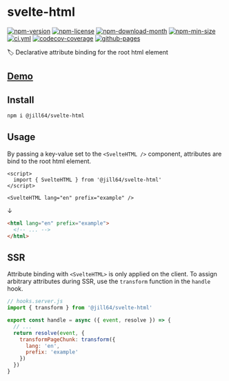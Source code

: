 <!----- BEGIN GHOST DOCS HEADER ----->

# svelte-html

[![npm-version](https://img.shields.io/npm/v/@jill64/svelte-html)](https://npmjs.com/package/@jill64/svelte-html) [![npm-license](https://img.shields.io/npm/l/@jill64/svelte-html)](https://npmjs.com/package/@jill64/svelte-html) [![npm-download-month](https://img.shields.io/npm/dm/@jill64/svelte-html)](https://npmjs.com/package/@jill64/svelte-html) [![npm-min-size](https://img.shields.io/bundlephobia/min/@jill64/svelte-html)](https://npmjs.com/package/@jill64/svelte-html) [![ci.yml](https://github.com/jill64/svelte-html/actions/workflows/ci.yml/badge.svg)](https://github.com/jill64/svelte-html/actions/workflows/ci.yml) [![codecov-coverage](https://codecov.io/gh/jill64/svelte-html/graph/badge.svg)](https://codecov.io/gh/jill64/svelte-html) [![github-pages](https://img.shields.io/website?up_message=working&down_message=down&url=https%3A%2F%2Fjill64.github.io%2Fsvelte-html%2F)](https://jill64.github.io/svelte-html/)

🏷️ Declarative attribute binding for the root html element

## [Demo](https://jill64.github.io/svelte-html/)

## Install

```sh
npm i @jill64/svelte-html
```

<!----- END GHOST DOCS HEADER ----->

## Usage

By passing a key-value set to the `<SvelteHTML />` component, attributes are bind to the root html element.

```svelte
<script>
  import { SvelteHTML } from '@jill64/svelte-html'
</script>

<SvelteHTML lang="en" prefix="example" />
```

↓

```html
<html lang="en" prefix="example">
  <!-- ... -->
</html>
```

## SSR

Attribute binding with `<SvelteHTML>` is only applied on the client.
To assign arbitrary attributes during SSR, use the `transform` function in the `handle` hook.

```js
// hooks.server.js
import { transform } from '@jill64/svelte-html'

export const handle = async ({ event, resolve }) => {
  // ...
  return resolve(event, {
    transformPageChunk: transform({
      lang: 'en',
      prefix: 'example'
    })
  })
}
```

